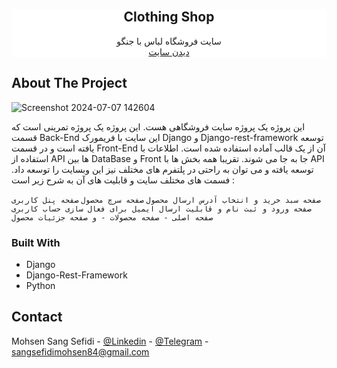 <!-- PROJECT LOGO -->
<br />
<div align="center" style="background-color: white;">
  
<h2 align="center">Clothing Shop</h3>

  <p align="center">
    سایت فروشگاه لباس با جنگو
    <br />
    <a href="https://mohammad86.pythonanywhere.com/">دیدن سایت</a>
  </p>
</div>



<!-- TABLE OF CONTENTS -->


<!-- ABOUT THE PROJECT -->
## About The Project

![Screenshot 2024-07-07 142604](https://github.com/MohammadSangSefidi/Clothing_store_website_django/assets/157719676/da5dab96-84a8-4528-95b8-3d515fafe8b3)


این پروژه یک پروژه سایت فروشگاهی هست. این پروژه یک پروژه تمرینی است که قسمت Back-End این سایت با فریمورک Django و Django-rest-framework توسعه یافته است و در قسمت Front-End آن از یک قالب آماده استفاده شده است. اطلاعات با استفاده از API ها بین DataBase و Front جا به جا می شوند. تقریبا همه بخش ها با API توسعه یافته و می توان به راحتی در پلتفرم های مختلف نیز این وبسایت را توسعه داد. فسمت های مختلف سایت و قابلیت های آن به شرح زیر است :

  `صفحه سبد خرید و انتخاب آدرس ارسال محصول`
  `صفحه سرچ محصول`
  `صفحه پنل کاربری`
  `صفحه ورود و ثبت نام و قابلیت ارسال ایمیل برای فعال سازی حساب کاربری`
  `صفحه اصلی - صفحه محصولات - و صفحه جزئیات محصول`



### Built With

* Django
* Django-Rest-Framework
* Python


## Contact

Mohsen Sang Sefidi - [@Linkedin](www.linkedin.com/in/mohsen-sang-sefidi-67624a217) - [@Telegram](https://t.me/mohsensangsefidi) - sangsefidimohsen84@gmail.com
